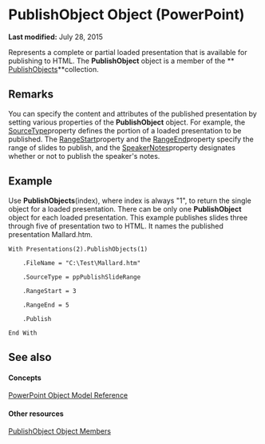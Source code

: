 
# PublishObject Object (PowerPoint)

 **Last modified:** July 28, 2015

Represents a complete or partial loaded presentation that is available for publishing to HTML. The  **PublishObject** object is a member of the ** [PublishObjects](7f32fe4e-2345-ce6c-77c9-9fabdf9c5a23.md)**collection.

## Remarks

You can specify the content and attributes of the published presentation by setting various properties of the  **PublishObject** object. For example, the [SourceType](3714155e-b42f-8396-af66-6a1635f8631a.md)property defines the portion of a loaded presentation to be published. The  [RangeStart](c7b576f4-f001-994a-ef36-0ed9402960a2.md)property and the  [RangeEnd](3edce18e-31c5-4585-9ca5-adb8cbdbca17.md)property specify the range of slides to publish, and the  [SpeakerNotes](2dabb3db-4f94-c640-2c4d-d6c10551f903.md)property designates whether or not to publish the speaker's notes.


## Example

Use  **PublishObjects**(index), where index is always "1", to return the single object for a loaded presentation. There can be only one  **PublishObject** object for each loaded presentation. This example publishes slides three through five of presentation two to HTML. It names the published presentation Mallard.htm.


```
With Presentations(2).PublishObjects(1)

    .FileName = "C:\Test\Mallard.htm"

    .SourceType = ppPublishSlideRange

    .RangeStart = 3

    .RangeEnd = 5

    .Publish

End With
```


## See also


#### Concepts


 [PowerPoint Object Model Reference](00acd64a-5896-0459-39af-98df2849849e.md)
#### Other resources


 [PublishObject Object Members](a5cd1fb8-f916-ee2c-6114-165f2e5c3c23.md)
